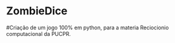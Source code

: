 # ZombieDice

#Criação de um jogo 100% em python, para a materia Reciocionio computacional da PUCPR.
